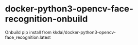 # docker-python3-opencv-face-recognition-onbuild

Onbuild pip install from kkdai/docker-python3-opencv-face_recognition:latest
